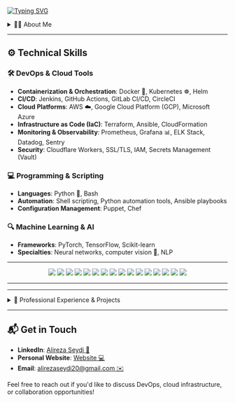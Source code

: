 [![Typing SVG](https://readme-typing-svg.demolab.com?font=Ubuntu+Mono&weight=300&pause=1000&color=00A909&width=435&lines=Hi+there+%F0%9F%91%8B+I'm+Alireza+Seydi;Welcome+to+my+Github+Profile!;I'm+an+Experienced+DevOps+Engineer;AI+Enthusiast;Always+Learning+New+Tech)](https://git.io/typing-svg)
<details>
<summary> 👨‍💻 About Me </summary>

I’m a **Computer Engineering graduate** and an experienced **DevOps Engineer** with a focus on building scalable, secure, and highly optimized infrastructures. My expertise lies in orchestrating complex systems, streamlining CI/CD processes, and driving automation across development and operational environments.

I’m proficient in **Python** and **bash scripting**, and have a strong background in **cloud computing**, **containerization**, and **system performance tuning**. While my core focus is on DevOps engineering, I’m also passionate about **Artificial Intelligence** and its transformative impact on automation and intelligent monitoring.
</details>

---


## ⚙️ Technical Skills 

### 🛠️ **DevOps & Cloud Tools**
- **Containerization & Orchestration**: Docker 🐳, Kubernetes ☸️, Helm  
- **CI/CD**: Jenkins, GitHub Actions, GitLab CI/CD, CircleCI  
- **Cloud Platforms**: AWS ☁️, Google Cloud Platform (GCP), Microsoft Azure  
- **Infrastructure as Code (IaC)**: Terraform, Ansible, CloudFormation  
- **Monitoring & Observability**: Prometheus, Grafana 📊, ELK Stack, Datadog, Sentry  
- **Security**: Cloudflare Workers, SSL/TLS, IAM, Secrets Management (Vault)  

### 💻 **Programming & Scripting**
- **Languages**: Python 🐍, Bash  
- **Automation**: Shell scripting, Python automation tools, Ansible playbooks  
- **Configuration Management**: Puppet, Chef  

### 🔍 **Machine Learning & AI**
- **Frameworks**: PyTorch, TensorFlow, Scikit-learn  
- **Specialties**: Neural networks, computer vision 👀, NLP  



---

<p align="center">
  <!-- Languages -->
  <img src="https://img.shields.io/badge/-Python-0b5394?style=for-the-badge&logo=python&logoColor=white"/>
  <img src="https://img.shields.io/badge/-Bash_Scripting-5b5b5b?style=for-the-badge&logo=gnu-bash&logoColor=white"/>
  <img src="https://img.shields.io/badge/-DevOps-fff355?style=for-the-badge&logo=linux&logoColor=black"/>
  <!-- DevOps Tools -->
  <img src="https://img.shields.io/badge/-Docker-0db7ed?style=for-the-badge&logo=docker&logoColor=white"/>
  <img src="https://img.shields.io/badge/-Jenkins-D24939?style=for-the-badge&logo=jenkins&logoColor=white"/>
  <img src="https://img.shields.io/badge/-GitHub_Actions-0000?style=for-the-badge&logo=github-actions&logoColor=blue&color=white"/>
  <img src="https://img.shields.io/badge/-GitLab_CI/CD-59498b?style=for-the-badge&logo=gitlab&logoColor=white"/>
  <img src="https://img.shields.io/badge/-CircleCI-343434?style=for-the-badge&logo=circleci&logoColor=white"/>
  <!-- Cloud Platforms -->
  <img src="https://img.shields.io/badge/-AWS-232F3E?style=for-the-badge&logo=amazon-aws&logoColor=white"/>
  <img src="https://img.shields.io/badge/-Azure-0078D4?style=for-the-badge&logo=microsoft-azure&logoColor=white"/>
  <!-- Monitoring -->
  <img src="https://img.shields.io/badge/-Sentry-362D59?style=for-the-badge&logo=sentry&logoColor=white"/>
  <img src="https://img.shields.io/badge/-ELK_Stack-005571?style=for-the-badge&logo=elastic-stack&logoColor=white"/>
  <!-- Machine Learning -->
  <img src="https://img.shields.io/badge/-PyTorch-EE4C2C?style=for-the-badge&logo=pytorch&logoColor=white"/>
  <img src="https://img.shields.io/badge/-TensorFlow-FF6F00?style=for-the-badge&logo=tensorflow&logoColor=white"/>
  <!-- Embedded Systems -->
  <img src="https://img.shields.io/badge/-Arduino-00979D?style=for-the-badge&logo=arduino&logoColor=white"/>
  <img src="https://img.shields.io/badge/-Raspberry_Pi-A22846?style=for-the-badge&logo=raspberry-pi&logoColor=white"/>
</p>

---


---

<details>
  <summary>💼 Professional Experience & Projects</summary>

1. **Full System Migration and Optimization**  
   - Migrated a complex system with three frontends, three backends, and three large databases from shared hosting to VPS.  
   - Dockerized the entire stack and implemented seamless CI/CD pipelines using **special deployment strategies** to ensure zero downtime during rollouts.  
   - Handled CDN and server security, improved backend responsiveness from 45 to over 1000 requests per second, and optimized resource usage to below 25%.  
   - Implemented DDoS protection and scalable infrastructure despite the system’s monolithic origins.  

2. **WordPress Performance Optimization**  
   - Optimized a WordPress site’s response time from 12 seconds to 2 seconds on VPS, enhancing GTmetrix scores from F to D.  

3. **Dockerization & CI/CD**  
   - Dockerized multiple projects with minimal image sizes and automated deployment to private registries.  
   - Streamlined multi-environment CI/CD processes to enable rapid deployments.  

4. **Code Security & Quality Assurance**  
   - Integrated **SonarQube** and **vulnerability scanning tools** into CI/CD pipelines to ensure code quality and secure codebases.  

5. **Custom Testing Framework Integration**  
   - Integrated test scripts, developed by various department heads, into CI/CD pipelines to provide real-time feedback on code stability and functionality during the development lifecycle.  

6. **Advanced Logging & Monitoring**  
   - Designed a robust logging and monitoring system with **Sentry** and **ELK Stack**, ensuring real-time issue tracking and granular visibility into application performance.  
   - Implemented log rotation and access management to optimize log processing and storage.  

7. **Role-Based Access Control (RBAC)**  
   - Developed a comprehensive RBAC system for CI/CD pipelines and infrastructure, allowing granular access to logs, monitoring dashboards, and deployment reports.  
   - Enabled developers and stakeholders to access relevant data and self-troubleshoot issues without escalating to higher roles.  

8. **Server-Side Caching**  
   - Implemented intelligent caching mechanisms to reduce response times and boost application performance.  

9. **Custom Notification Systems**  
   - Built notification integrations for Slack, Telegram, Discord, and email with detailed context, user activity tracking, and push details.  

10. **Automation & Infrastructure Management**  
    - Automated routine tasks with scripts and Ansible playbooks, covering auto-backup, firewall rule updates, and server maintenance.  
11. **Advanced Log Monitoring with AI Integration**  
    - Developed an AI-powered monitoring system to analyze logs and identify unusual traffic or suspicious behavior patterns, providing proactive threat detection and alerting.
12. **BTC Price Prediction Model**  
    - Created an AI model that performs price prediction for Bitcoin based on historical data, allowing for configurable time-step predictions to assess potential market trends.  
13. **Hobby Projects**  
    - I have a passion for building innovative solutions using Arduino or electronics and have developed several creative projects available in my GitHub Repositories. 

</details>

---


## 📬 Get in Touch

- **LinkedIn**: [Alireza Seydi 💼](https://www.linkedin.com/in/alireza-seydi/)   
- **Personal Website**: [Website 💻](https://cogniepoch.github.io/AlirezaSeydi.github.io/)  
- **Email**: [alirezaseydi20@gmail.com ✉️](mailto:alirezaseydi20@gmail.com)  

Feel free to reach out if you'd like to discuss DevOps, cloud infrastructure, or collaboration opportunities!
